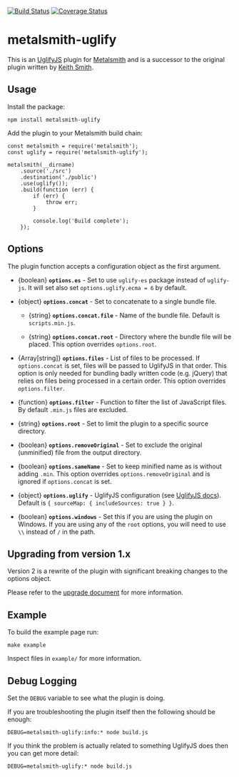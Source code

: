 [![Build Status](https://img.shields.io/travis/borisovg/metalsmith-uglify/master.svg?style=flat-square)](https://travis-ci.org/borisovg/metalsmith-uglify/)
[![Coverage Status](https://img.shields.io/codecov/c/github/borisovg/metalsmith-uglify/master.svg?style=flat-square)](https://codecov.io/gh/borisovg/metalsmith-uglify/)

# metalsmith-uglify

This is an [UglifyJS](http://lisperator.net/uglifyjs/) plugin for [Metalsmith](http://www.metalsmith.io/) and is a successor to the original plugin written by [Keith Smith](https://github.com/ksmithut).

## Usage

Install the package:
```
npm install metalsmith-uglify
```

Add the plugin to your Metalsmith build chain:
```
const metalsmith = require('metalsmith');
const uglify = require('metalsmith-uglify');

metalsmith(__dirname)
    .source('./src')
    .destination('./public')
    .use(uglify());
    .build(function (err) {
        if (err) {
            throw err;
        }

        console.log('Build complete');
    });
```

## Options

The plugin function accepts a configuration object as the first argument.

* {boolean} **`options.es`** -
  Set to use `uglify-es` package instead of `uglify-js`.
  It will set also set `options.uglify.ecma = 6` by default.

* {object} **`options.concat`** -
  Set to concatenate to a single bundle file.

  - {string} **`options.concat.file`** -
    Name of the bundle file. Default is `scripts.min.js`.

  - {string} **`options.concat.root`** -
    Directory where the bundle file will be placed.
    This option overrides `options.root`.

* {Array[string]} **`options.files`** -
  List of files to be processed.
  If `options.concat` is set, files will be passed to UglifyJS in that order.
  This option is only needed for bundling badly written code (e.g. jQuery) that relies on files being processed in a certain order.
  This option overrides `options.filter`.

* {function} **`options.filter`** -
  Function to filter the list of JavaScript files.
  By default `.min.js` files are excluded.

* {string} **`options.root`** -
  Set to limit the plugin to a specific source directory.

* {boolean} **`options.removeOriginal`** -
  Set to exclude the original (unminified) file from the output directory.

* {boolean} **`options.sameName`** -
  Set to keep minified name as is without adding `.min`.
  This option overrides `options.removeOriginal` and is ignored if `options.concat` is set.

* {object} **`options.uglify`** -
  UglifyJS configuration (see [UglifyJS docs](https://github.com/mishoo/UglifyJS2#minify-options)).
  Default is `{ sourceMap: { includeSources: true } }`.

* {boolean} **`options.windows`** -
  Set this if you are using the plugin on Windows.
  If you are using any of the `root` options, you will need to use `\\` instead of `/` in the path.


## Upgrading from version 1.x

Version 2 is a rewrite of the plugin with significant breaking changes to the options object.

Please refer to the [upgrade document](1to2.md) for more information.

## Example

To build the example page run:

```
make example
```

Inspect files in `example/` for more information.

## Debug Logging

Set the `DEBUG` variable to see what the plugin is doing.

If you are troubleshooting the plugin itself then the following should be enough:
```
DEBUG=metalsmith-uglify:info:* node build.js
```

If you think the problem is actually related to something UglifyJS does then you can get more detail:
```
DEBUG=metalsmith-uglify:* node build.js
```
